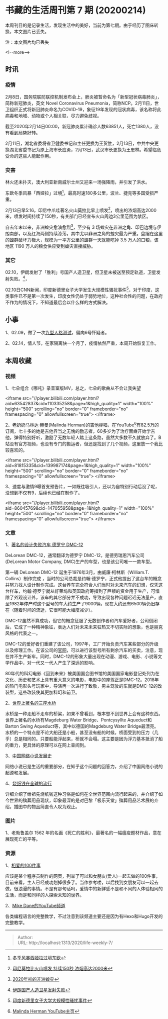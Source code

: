 # 书藏的生活周刊第 7 期 (20200214)


本周刊目的是记录生活，发现生活中的美好，当前为第七期。由于经历了图床转换，本文图片已丢失。

注：本文图片均已丢失

&lt;!--more--&gt;

## 时讯

### 疫情

2月8日，国务院联防联控机制发布会上，肺炎被暂命名为「新型冠状病毒肺炎」，简称新冠肺炎，英文 Novel Coronavirus Pneumonia，简称NCP。2月11日，世卫组织正式将新冠肺炎命名为COVID-19，象征19年发现的冠状病毒，该名称将此病毒和地域、动物或个人相关联，尽力避免歧视。

截至2020年2月14日00:00，新冠肺炎累计确诊人数63851人，死亡1380人，没有看到局势好转。

2月11日，湖北省委将省卫健委书记和主任更换为王贺胜，2月13日，中共中央更换湖北省委书记为原上海市长应勇，2月13日，武汉市长更换为王忠林。希望临危受命的这些人能起作用。

### 灾害

林火还未扑灭，澳大利亚新南威尔士州又迎来一场强降雨，并引发了洪水。

东欧冬季风暴「西娅拉」过境[^1]，最高时速180多公里，波兰、捷克等多国受损严重。

[^1]: [冬季风暴西娅拉过境东欧](http://app.cctv.com/special/cportal/detail/arti/index.html?id=Arti9sUTYpw1lnIIIqVeUwxV200212&amp;fromapp=cctvnews&amp;version=803&amp;allow_comment=1&amp;version=803&amp;allow_comment=1&amp;allow_comment=1)

2月13日早5:16，印尼中爪哇著名火山莫拉比早上喷发[^2]，喷出的浓烟高达2000米，喷发时间持续了150秒，有关部门已经宣布火山周边3公里范围为禁区。

[^2]:[印尼莫拉比火山喷发 持续150秒 浓烟高达2000米](http://m.news.cctv.com/2020/02/13/ARTI0Yz7Cf3A0HPVKFCb9ZvR200213.shtml)

自去年末以来，非洲蝗灾愈演愈烈[^3]，至少有 3 场蝗灾在非洲之角、印巴边境与伊朗南部，以及红海两侧持续涤荡，其中尤以非洲之角的蝗灾最为严重。盘踞在这里的蝗群破坏力极大，规模为一平方公里的蝗群一天就能吃掉 3.5 万人的口粮，该地区 1190 万人的粮食供应受到蝗灾直接威胁。

[^3]:[2020年初的非洲蝗灾](http://news-at.zhihu.com/story/9720316)

### 其它

02.10，伊朗发射了「胜利」号国产人造卫星，但卫星未被送至预定轨道，卫星发射失败。[^4]，

[^4]:[伊朗国产人造卫星发射失败](http://m.news.cctv.com/2020/02/10/ARTIV7MbQPKJAtskZjis7gJY200210.shtml)

02.10日CNN新闻，印度新德里女子大学发生大规模性骚扰事件[^5]，对于印度，这类事件已不是第一次发生，印度女性仍处于弱势地位，这种社会性的问题，在政府不作为的情况下，不知道最后会以什么样的方式解决。

[^5]:[印度新德里女子大学大规模性骚扰事件](https://www.cnn.ph/world/2020/2/10/outcry-massive-assault-women-s-college-India-.html)

## 小事

1、02.09，做了一次[九型人格测试](http://cnenn.cn/html/jiuxingrengeceshi/)，偏向6号怀疑者。

2、02.14，情人节，在家隔离快一个月了，疫情依然严重，本周开始恢复工作。

## 本周收藏

### 视频

1、七朵组合《哪吒》录音室版MV，总之，七朵的歌曲从不会让我失望

&lt;iframe src=&#34;//player.bilibili.com/player.html?aid=63542837&amp;cid=110335258&amp;page=1&amp;high_quality=1&#34; width=&#34;100%&#34; height=&#34;500&#34; scrolling=&#34;no&#34; border=&#34;0&#34; frameborder=&#34;no&#34; framespacing=&#34;0&#34; allowfullscreen=&#34;true&#34;&gt; &lt;/iframe&gt;

2、老奶奶马林达·赫曼(Malinda Herman)的吉他弹唱，在YouTube[^6]有82.5万的订阅，七十多的她是吉他界当之无愧的励志者，60多岁为了治疗面瘫开始学吉他，弹得特别好听，激励了无数年轻人踏上这条路，虽然大多数不久就放弃了。B站没有官方视频，也没有专门的搬运者，但还是找到了几个视频，这里放一个我比较喜欢的。

[^6]:[Malinda Herman YouTube主页](https://www.youtube.com/channel/UCKz15eIpSAvQmy-ZttXPyog/featured)

&lt;iframe src=&#34;//player.bilibili.com/player.html?aid=81815335&amp;cid=139987174&amp;page=1&amp;high_quality=1&#34; width=&#34;100%&#34; height=&#34;500&#34; scrolling=&#34;no&#34; border=&#34;0&#34; frameborder=&#34;no&#34; framespacing=&#34;0&#34; allowfullscreen=&#34;true&#34;&gt; &lt;/iframe&gt;

3、速度与激情9曝首支预告片，一如既往吸引人，还以为自特别行动后没了呢，没想到不仅有9，后续也已经在制作了。

&lt;iframe src=&#34;//player.bilibili.com/player.html?aid=86045769&amp;cid=147055958&amp;page=1&amp;high_quality=1&#34; width=&#34;100%&#34; height=&#34;500&#34; scrolling=&#34;no&#34; border=&#34;0&#34; frameborder=&#34;no&#34; framespacing=&#34;0&#34; allowfullscreen=&#34;true&#34;&gt; &lt;/iframe&gt;

### 文章

1、[著名的设计失败汽车 德罗宁 DMC-12](https://news-at.zhihu.com/story/9719976)

DeLorean DMC-12，通常翻译为德罗宁 DMC-12，是德劳瑞恩汽车公司(DeLorean Motor Company, DMC)生产的车型，也是该公司唯一一款车型。

第一辆 DeLorean DMC-12 诞生于1976年3月，由威廉·柯林斯（William.T. Collins）制作完成 ，当时的公司总裁是约翰·德罗宁，正式他提出了这台车的概念并努力找人设计制作完成。这台养车完全符合人们当时对未来汽车的幻想，仅凭这台样车，约翰·德罗宁就从好莱坞和英国政府筹措到了巨额的资金用于生产，可惜除了外观设计外，该车的其它部分并不成功，导致出现各种问题迟迟无法量产，直至1982年停产时这个型号的车大约生产了9000辆，现在大约还有6500辆仍旧存在（随着时间的流逝，它很可能大幅度减少）。

DMC-12虽然不算成功，但它的概念征服了无数创作者和汽车爱好者，公司倒闭后，它成了一种精神象征，表达人们对未来未来狂热又不切实际的想象，也是朋克风格的代表之一。

DMC-12的爱好者们重建了该公司，1997年，工厂开始负责汽车某些部分的升级以及修理工作。在该公司的[官网](https://www.delorean.com/)，可以进行该型号所有剩余汽车的买卖，注意，现在并不生产新车。同时，DMC-12的形象大量出现在动漫、游戏、电影、小说等文学作品中，对一代又一代人产生了深远的影响。

80年代的科幻电影《回到未来》被美国国会图书馆的美国国家电影登记处列为在文化、历史和艺术上具有重大意义的电影，电影中的座驾正是DMC-12。2018年的热门电影头号玩家中，导演再一次进行了致敬，男主驾驶的车就是DMC-12的改装型，这些改装使其更加科幻和前卫。

2、[世界上著名的三座水桥](https://www.amusingplanet.com/2012/09/3-most-impressive-water-bridges-around.html)

水桥是一种走船不走车的桥梁，如果不曾看到，根本想不到世界上会有这种东西。世界上著名的水桥有Magdeburg Water Bridge、Pontcysyllte Aqueduct和Barton Swing Aqueduct等，其中以德国的Magdeburg Water Bridge最漂亮。水桥的一个特点是不论大船还是小船，甚至没有船的时候，桥面受到的压力（几乎）总是相同的。只要船能浮起来，桥就不会塌。这主要是因为浮力基本抵消了船的重力，更具体的原理可以在网上查阅到。

3、[中国网络小说发展史](https://www.zhihu.com/question/23509804)

网络小说已是生活的重要部分，在知乎这个问题的回答力，介绍了中国网络小说的起源和发展。

4、[烧纸钱在全球的流行](http://news-at.zhihu.com/story/9720378)

详细介绍了给祖先烧纸钱这种习俗是如何在全世界范围内流行起来的，并介绍了如今世界的殡葬用品现状，印象最深的是对巴黎「极乐天堂」殡葬用品艺术展的介绍，插图中的物品简直令人叹为观止。

### 图片

1、老勃鲁盖尔 1562 年的名画《死亡的胜利》，最著名的一幅瘟疫题材作品，意在展现死亡的平等。

### 资源

1、[相爱的100件事](http://www.xiangaiwang.com/)

应该是某个程序员制作的网页，列举了可以和女朋友(爱人)一起去做的100件事，目前来看，主人已经成功划掉很多了。当作参考喽，以后找到女朋友可以一起去做，很浪漫的事情。不是有那句话吗，爱情中的新鲜感不是和不同的人体验相同的生活，而是和同样的人探索未知的世界。

2、[Mike Dane的YouTube频道](https://www.youtube.com/channel/UCvmINlrza7JHB1zkIOuXEbw/featured)

各类编程语言的完整教学，不过注意到该频道主要还是因为有Hexo和Hugo开发的完整教学。


---

> Author:   
> URL: http://localhost:1313/2020/life-weekly-7/  

